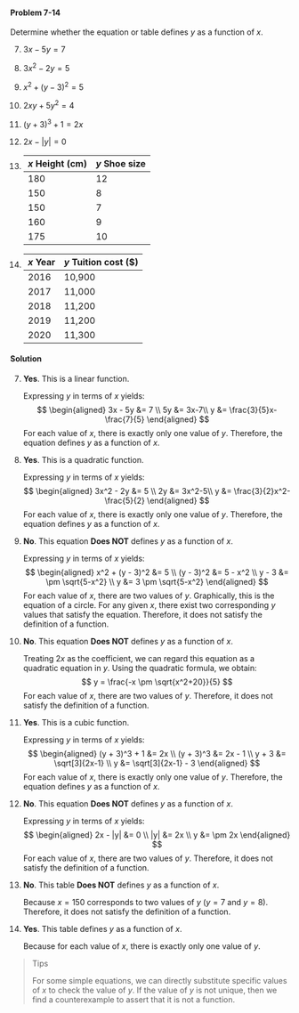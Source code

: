 <div class="alert alert-warning" role="alert">
<h4 class="alert-heading">Problem 7-14</h4>

Determine whether the equation or table defines $y$ as a function of $x$.

7. $3x - 5y = 7$

8. $3x^2 - 2y = 5$

9. $x^2 + (y - 3)^2 = 5$

10. $2xy + 5y^2 = 4$

11. $(y + 3)^3 + 1 = 2x$ 

12. $2x - |y| = 0$

13. | $x$ Height (cm) | $y$ Shoe size |
    | --------------- | ------------- | 
    | 180             | 12            |
    | 150             | 8             |
    | 150             | 7             |
    | 160             | 9             |
    | 175             | 10            |

14. | $x$ Year | $y$ Tuition cost ($) |
    | -------- | -------------------- | 
    | 2016     | 10,900               |
    | 2017     | 11,000               |
    | 2018     | 11,200               |
    | 2019     | 11,200               |
    | 2020     | 11,300               |

</div>

<div class="alert alert-success" role="alert">
<h4 class="alert-heading">Solution</h4>

7. **Yes**. This is a linear function.

    Expressing $y$ in terms of $x$ yields:
    $$
    \begin{aligned}
        3x - 5y &= 7 \\
        5y &= 3x-7\\
        y &= \frac{3}{5}x-\frac{7}{5}
    \end{aligned}
    $$
    For each value of $x$, there is exactly only one value of $y$. Therefore, the equation defines $y$ as a function of $x$.

8. **Yes**. This is a quadratic function.

    Expressing $y$ in terms of $x$ yields:
    $$
    \begin{aligned}
        3x^2 - 2y &= 5 \\
        2y &= 3x^2-5\\
        y &= \frac{3}{2}x^2-\frac{5}{2}
    \end{aligned}
    $$
    For each value of $x$, there is exactly only one value of $y$. Therefore, the equation defines $y$ as a function of $x$.

9. **No**. This equation **Does NOT** defines $y$ as a function of $x$.

    Expressing $y$ in terms of $x$ yields:
    $$
    \begin{aligned}
        x^2 + (y - 3)^2 &= 5 \\
        (y - 3)^2 &= 5 - x^2 \\
        y - 3 &= \pm \sqrt{5-x^2} \\
        y &= 3 \pm \sqrt{5-x^2}
    \end{aligned}
    $$
    For each value of $x$, there are two values of $y$. Graphically, this is the equation of a circle. For any given $x$, there exist two corresponding $y$ values that satisfy the equation. Therefore, it does not satisfy the definition of a function.

10. **No**. This equation **Does NOT** defines $y$ as a function of $x$.

    Treating $2x$ as the coefficient, we can regard this equation as a quadratic equation in $y$. Using the quadratic formula, we obtain:
    $$
    y = \frac{-x \pm \sqrt{x^2+20}}{5}
    $$
    For each value of $x$, there are two values of $y$. Therefore, it does not satisfy the definition of a function.

11. **Yes**. This is a cubic function.

    Expressing $y$ in terms of $x$ yields:
    $$
    \begin{aligned}
        (y + 3)^3 + 1 &= 2x \\
        (y + 3)^3 &= 2x - 1 \\
        y + 3 &= \sqrt[3]{2x-1} \\
        y &= \sqrt[3]{2x-1} - 3
    \end{aligned}
    $$
    For each value of $x$, there is exactly only one value of $y$. Therefore, the equation defines $y$ as a function of $x$.

12. **No**. This equation **Does NOT** defines $y$ as a function of $x$.

    Expressing $y$ in terms of $x$ yields:
    $$
    \begin{aligned}
        2x - |y| &= 0 \\
        |y| &= 2x \\
        y &= \pm 2x
    \end{aligned}
    $$
    For each value of $x$, there are two values of $y$. Therefore, it does not satisfy the definition of a function.

13. **No**. This table **Does NOT** defines $y$ as a function of $x$.

    Because $x=150$ corresponds to two values of $y$ ($y=7$ and $y=8$). Therefore, it does not satisfy the definition of a function.

14. **Yes**. This table defines $y$ as a function of $x$.

    Because for each value of $x$, there is exactly only one value of $y$. 
</div>

> Tips
>
> For some simple equations, we can directly substitute specific values of $x$ to check the value of $y$. If the value of $y$ is not unique, then we find a counterexample to assert that it is not a function.